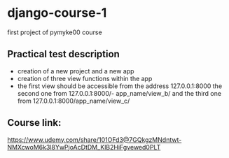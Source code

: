 # django-course-1
first project of pymyke00 course

## Practical test description
- creation of a new project and a new app
- creation of three view functions within the app
- the first view should be accessible from the address 127.0.0.1:8000
  the second one from 127.0.0.1:8000/- app_name/view_b/ and the third one from
  127.0.0.1:8000/app_name/view_c/
  
## Course link:
https://www.udemy.com/share/101OFd3@7GQkgzMNdntwt-NMXcwoM6k3l8YwPjoAcDtDM_KlB2HiFgvewed0PLT